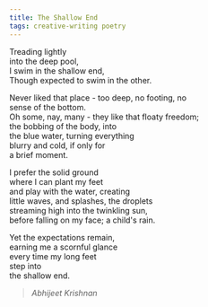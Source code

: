 ```yaml
---
title: The Shallow End  
tags: creative-writing poetry  
---
```


Treading lightly  
into the deep pool,  
I swim in the shallow end,  
Though expected to swim in the other.  

Never liked that place -
too deep, no footing, no  
sense of the bottom.  
Oh some, nay, many -
they like that floaty freedom;  
the bobbing of the body, into  
the blue water, turning everything  
blurry and cold, if only for  
a brief moment.  

I prefer the solid ground  
where I can plant my feet  
and play with the water, creating  
little waves, and splashes, the droplets  
streaming high into the twinkling sun,  
before falling on my face; a child's rain.  

Yet the expectations remain,  
earning me a scornful glance  
every time my long feet  
step into  
the shallow end.  

> <cite>Abhijeet Krishnan</cite>